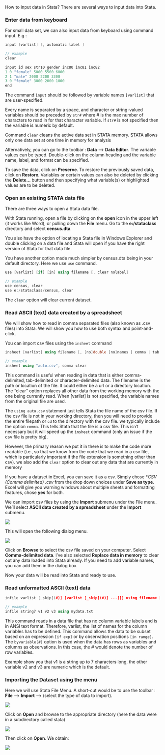 How to input data in Stata? There are several ways to input data into Stata.

### Enter data from keyboard

For small data set, we can also input data from keyboard using command input. E.g.:

```cpp
input [varlist] [, automatic label ]

// example
clear
 
input id sex str10 gender inc80 inc81 inc82
1 0 "female" 5000 5500 6000
2 1 "male" 2000 2200 3300
3 0 "female" 3000 2000 1000
end
```

The command `input` should be followed by variable names `[varlist]` that are user-specified.

Every name is separated by a space, and character or string-valued variables should be preceded by `str#` where # is the max number of characters to read in for that character variable.  If `str#` is not specified then the variable is numeric by default.

Command `clear` cleans the active data set in STATA memory. STATA allows only one data set at one time in memory for analysis

Alternatively, you can go to the toolbar : **Data** --> **Data Editor**.  The variable values can be typed.  Double-click on the column heading and the variable name, label, and format can be specified.

To save the data, click on **Preserve**.  To restore the previously saved data, click on **Restore**.  Variables or certain values can also be deleted by clicking the **Delete...** button and then specifying what variable(s) or highlighted values are to be deleted.

###	Open an existing STATA data file

There are three ways to open a Stata data file.

With Stata running, open a file by clicking on the **open** icon in the upper left (it works like Word), or pulling down the **File** menu. Go to the **e:/stataclass** directory and select **census.dta**.

You also have the option of locating a Stata file in Windows Explorer and double clicking on a data file and Stata will open if you have the right version of Stata for that data file. 

You have another option made much simpler by census.dta being in your default directory. Here we use `use` command.

```cpp
use [varlist] [if] [in] using filename [, clear nolabel]

// example
use census, clear
use e:/stataclass/census, clear
```

The `clear` option will clear current dataset.

###	Read ASCII (text) data created by a spreadsheet

We will show how to read in comma separated files (also known as .csv files) into Stata. We will show you how to use both syntax and point-and-click.

You can import csv files using the `insheet` command

```cpp
insheet [varlist] using filename [, [no]double [no]names [ comma | tab | delimiter("char") ] clear ]

// example
insheet using "auto.csv", comma clear
```

This command is useful when reading in data that is either comma-delimited, tab-delimited or character-delimited data.  The filename is the path or location of the file.  It could either be a url or a directory location.  The “clear” option replaces all other data from the working memory with the one being currently read.  When [varlist] is not specified, the variable names from the original file are used.

The `using auto.csv` statement just tells Stata the file name of the csv file. If the csv file is not in your working directory, then you will need to provide the entire filepath or `cd` to the directory with the csv file. we typically include the option `comma`. This tells Stata that the file is a csv file. This isn’t necessary but it will speed up the `insheet` command (only an issue if the csv file is pretty big). 

However, the primary reason we put it in there is to make the code more readable (i.e., so that we know from the code that we read in a csv file, which is particularly important if the file extension is something other than csv). we also add the `clear` option to clear out any data that are currently in memory

If you have a dataset in Excel, you can save it as a csv.  Simply chose **CSV (Comma delimited) *.csv** from the drop down choices under **Save as type**.  Excel will give you warning windows about multiple sheets and formatting features, chose **yes** for both.

We can import csv files by using the **Import** submenu under the File menu. We’ll select **ASCII data created by a spreadsheet** under the **Import** submenu.

![](https://raw.githubusercontent.com/mkrikson/mkrikson.github.io/master/intro/img/import_pointclick-1.jpg)

This will open the following dialog menu.

![](https://raw.githubusercontent.com/mkrikson/mkrikson.github.io/master/intro/img/insheet-Import-ASCII-data.jpg)

Click on **Browse** to select the csv file saved on your computer. Select **Comma-delimited data**. I’ve also selected **Replace data in memory** to clear out any data loaded into Stata already. If you need to add variable names, you can add them in the dialog box.

Now your data will be read into Stata and ready to use.

### Read unformatted ASCII (text) data

```cpp
infile varlist [_skip[(#)] [varlist [_skip[(#)] ...]]] using filename [if exp] [in range] [, automatic byvariable(#) clear ]

// example
infile string7 v1 v2 v3 using mydata.txt
```

This command reads in a data file that has no column variable labels and is in ANSI text format.  Therefore, varlist, the list of names for the column variables has to be defined.  This command allows the data to be subset based on an expression `[if exp]` or by observation positions `[in range]`. The `byvariable(#)` option is used when the data has rows as variables and columns as observations. In this case, the # would denote the number of row variables.

Example show you that v1 is a string up to 7 characters long, the other variable v2 and v3 are numeric which is the default.

### Importing the Dataset using the menu

Here we will use Stata File Menu. A short-cut would be to use the toolbar : **File** --> **Import** --> (select the type of data to import).

![](https://raw.githubusercontent.com/mkrikson/mkrikson.github.io/master/intro/img/stata02filemenu.gif)

Click on **Open** and browse to the appropriate directory (here the data were in a subdirectory called stata) 

![](https://raw.githubusercontent.com/mkrikson/mkrikson.github.io/master/intro/img/stata03fileopen.gif)

Then click on **Open**. We obtain:

![](https://raw.githubusercontent.com/mkrikson/mkrikson.github.io/master/intro/img/stata04fileopen.gif)

